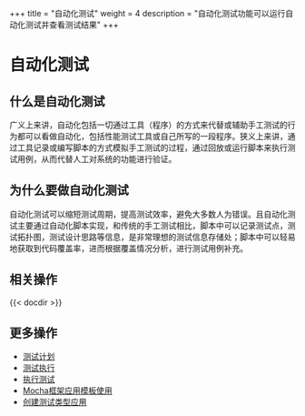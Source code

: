 +++
title = "自动化测试"
weight = 4
description = "自动化测试功能可以运行自动化测试并查看测试结果"
+++

# 自动化测试

## 什么是自动化测试

广义上来讲，自动化包括一切通过工具（程序）的方式来代替或辅助手工测试的行为都可以看做自动化，包括性能测试工具或自己所写的一段程序。狭义上来讲，通过工具记录或编写脚本的方式模拟手工测试的过程，通过回放或运行脚本来执行测试用例，从而代替人工对系统的功能进行验证。

## 为什么要做自动化测试

自动化测试可以缩短测试周期，提高测试效率，避免大多数人为错误。且自动化测试主要通过自动化脚本实现，和传统的手工测试相比，脚本中可以记录测试点，测试拓扑图，测试设计思路等信息，是非常理想的测试信息存储处；脚本中可以轻易地获取到代码覆盖率，进而根据覆盖情况分析，进行测试用例补充。

## 相关操作

{{< docdir >}}

## 更多操作

- [测试计划](../test-plan)
- [测试执行](../test-execute)
- [执行测试](../execution-test)
- [Mocha框架应用模板使用](../../application-management/application-template/)
- [创建测试类型应用](../../application-management/application/)
